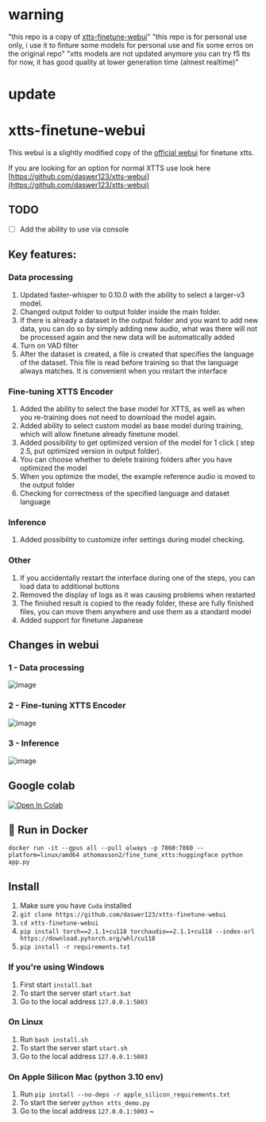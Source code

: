 # warning 
"this repo is a copy of [xtts-finetune-webui](https://github.com/daswer123/xtts-finetune-webui)"
"this repo is for personal use only, i use it to finture some models for personal use and fix some erros on the original repo"
"xtts models are not updated anymore you can try f5 tts for now, it has good quality at lower generation time (almest realtime)"

# update 

# xtts-finetune-webui

This webui is a slightly modified copy of the [official webui](https://github.com/coqui-ai/TTS/pull/3296) for finetune xtts.

If you are looking for an option for normal XTTS use look here [https://github.com/daswer123/xtts-webui](https://github.com/daswer123/xtts-webui)

## TODO
- [ ] Add the ability to use via console 

## Key features:

### Data processing

1. Updated faster-whisper to 0.10.0 with the ability to select a larger-v3 model.
2. Changed output folder to output folder inside the main folder.
3. If there is already a dataset in the output folder and you want to add new data, you can do so by simply adding new audio, what was there will not be processed again and the new data will be automatically added
4. Turn on VAD filter
5. After the dataset is created, a file is created that specifies the language of the dataset. This file is read before training so that the language always matches. It is convenient when you restart the interface

### Fine-tuning XTTS Encoder

1. Added the ability to select the base model for XTTS, as well as when you re-training does not need to download the model again.
2. Added ability to select custom model as base model during training, which will allow finetune already finetune model.
3. Added possibility to get optimized version of the model for 1 click ( step 2.5, put optimized version in output folder).
4. You can choose whether to delete training folders after you have optimized the model
5. When you optimize the model, the example reference audio is moved to the output folder
6. Checking for correctness of the specified language and dataset language

### Inference

1. Added possibility to customize infer settings during model checking.

### Other

1. If you accidentally restart the interface during one of the steps, you can load data to additional buttons
2. Removed the display of logs as it was causing problems when restarted
3. The finished result is copied to the ready folder, these are fully finished files, you can move them anywhere and use them as a standard model
4. Added support for finetune Japanese 

## Changes in webui

### 1 - Data processing

![image](https://github.com/daswer123/xtts-finetune-webui/assets/22278673/8f09b829-098b-48f5-9668-832e7319403b)

### 2 - Fine-tuning XTTS Encoder

![image](https://github.com/daswer123/xtts-finetune-webui/assets/22278673/897540d9-3a6b-463c-abb8-261c289cc929)

### 3 - Inference

![image](https://github.com/daswer123/xtts-finetune-webui/assets/22278673/aa05bcd4-8642-4de4-8f2f-bc0f5571af63)

## Google colab
[![Open In Colab](https://colab.research.google.com/assets/colab-badge.svg)](https://colab.research.google.com/github/DrewThomasson/xtts-finetune-webui/blob/main/notebook/xtts_finetune_webui.ipynb)

## 🐳 Run in Docker 
```docker
docker run -it --gpus all --pull always -p 7860:7860 --platform=linux/amd64 athomasson2/fine_tune_xtts:huggingface python app.py
```



## Install

1. Make sure you have `Cuda` installed
2. `git clone https://github.com/daswer123/xtts-finetune-webui`
3. `cd xtts-finetune-webui`
4. `pip install torch==2.1.1+cu118 torchaudio==2.1.1+cu118 --index-url https://download.pytorch.org/whl/cu118`
5. `pip install -r requirements.txt`

### If you're using Windows

1. First start `install.bat`
2. To start the server start `start.bat`
3. Go to the local address `127.0.0.1:5003`

### On Linux

1. Run `bash install.sh`
2. To start the server start `start.sh`
3. Go to the local address `127.0.0.1:5003`

### On Apple Silicon Mac (python 3.10 env)
1. Run `pip install --no-deps -r apple_silicon_requirements.txt`
2. To start the server `python xtts_demo.py`
3. Go to the local address `127.0.0.1:5003`
~                                            
